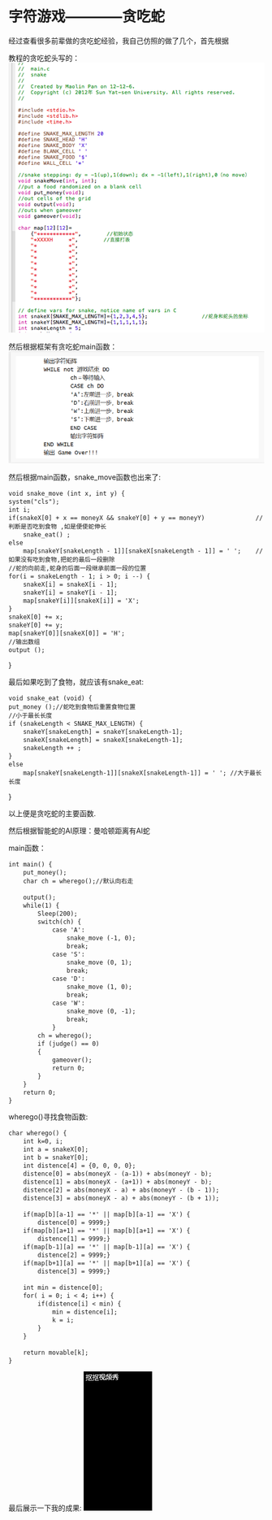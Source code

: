 字符游戏————贪吃蛇
=

经过查看很多前辈做的贪吃蛇经验，我自己仿照的做了几个，首先根据

教程的贪吃蛇头写的：
![snake-head](https://github.com/MuaJacky/swi-homework/raw/gh-pages/lab13/snake-head.jpg)


然后根据框架有贪吃蛇main函数：
![snake-main](https://github.com/MuaJacky/swi-homework/raw/gh-pages/lab13/snake-main.png)

然后根据main函数，snake_move函数也出来了:   

    void snake_move (int x, int y) {
    system("cls");
    int i; 
    if(snakeX[0] + x == moneyX && snakeY[0] + y == moneyY) 				//判断是否吃到食物 ,如是便使蛇伸长 
        snake_eat() ;						
    else 
        map[snakeY[snakeLength - 1]][snakeX[snakeLength - 1]] = ' ';	//如果没有吃到食物,把蛇的最后一段删除 
    //蛇的向前走,蛇身的后面一段继承前面一段的位置 
    for(i = snakeLength - 1; i > 0; i --) {								 
        snakeX[i] = snakeX[i - 1];		
        snakeY[i] = snakeY[i - 1];
        map[snakeY[i]][snakeX[i]] = 'X';
    }
    snakeX[0] += x;
    snakeY[0] += y;
    map[snakeY[0]][snakeX[0]] = 'H';
    //输出数组 
    output ();
}

最后如果吃到了食物，就应该有snake_eat:

    void snake_eat (void) {
	put_money ();//蛇吃到食物后重置食物位置
	//小于最长长度 
	if (snakeLength < SNAKE_MAX_LENGTH) { 
		snakeY[snakeLength] = snakeY[snakeLength-1];
		snakeX[snakeLength] = snakeX[snakeLength-1];
		snakeLength ++ ;
	} 
	else 
		map[snakeY[snakeLength-1]][snakeX[snakeLength-1]] = ' '; //大于最长长度 
}


以上便是贪吃蛇的主要函数.


然后根据智能蛇的AI原理：曼哈顿距离有AI蛇

main函数：

    int main() {
        put_money(); 	
        char ch = wherego();//默认向右走 
        
        output();
        while(1) {
            Sleep(200);
            switch(ch) {
                case 'A': 
                    snake_move (-1, 0);
                    break;
                case 'S':
                    snake_move (0, 1);
                    break;
                case 'D':
                    snake_move (1, 0);
                    break; 
                case 'W':
                    snake_move (0, -1);
                    break;
                }
            ch = wherego();
            if (judge() == 0)
            {
                gameover();
                return 0;
            }
        }
        return 0;
    }

wherego()寻找食物函数:

    char wherego() { 
        int k=0, i; 
        int a = snakeX[0]; 
        int b = snakeY[0]; 
        int distence[4] = {0, 0, 0, 0}; 
        distence[0] = abs(moneyX - (a-1)) + abs(moneyY - b); 
        distence[1] = abs(moneyX - (a+1)) + abs(moneyY - b); 
        distence[2] = abs(moneyX - a) + abs(moneyY - (b - 1));
        distence[3] = abs(moneyX - a) + abs(moneyY - (b + 1)); 

        if(map[b][a-1] == '*' || map[b][a-1] == 'X') {
            distence[0] = 9999;} 
        if(map[b][a+1] == '*' || map[b][a+1] == 'X') {
            distence[1] = 9999;} 
        if(map[b-1][a] == '*' || map[b-1][a] == 'X') {
            distence[2] = 9999;} 
        if(map[b+1][a] == '*' || map[b+1][a] == 'X') {
            distence[3] = 9999;} 

        int min = distence[0]; 
        for( i = 0; i < 4; i++) { 
            if(distence[i] < min) { 
                min = distence[i]; 
                k = i;
            } 
        } 

        return movable[k]; 
    }

最后展示一下我的成果:
![](https://github.com/MuaJacky/swi-homework/raw/gh-pages/lab13/snake-AI.gif)